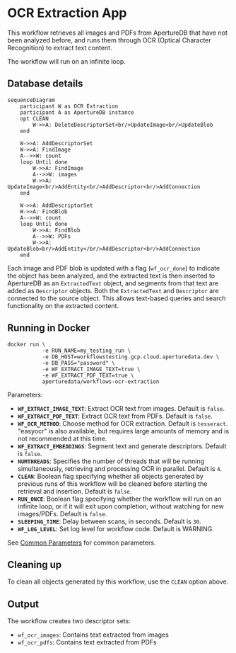 # OCR Extraction App

This workflow retrieves all images and PDFs from ApertureDB that have not been
analyzed before, and runs them through OCR (Optical Character Recognition) to extract text content.

The workflow will run on an infinite loop.

## Database details

```mermaid
sequenceDiagram
    participant W as OCR Extraction
    participant A as ApertureDB instance
    opt CLEAN
        W->>A: DeleteDescriptorSet<br/>UpdateImage<br/>UpdateBlob
    end

    W->>A: AddDescriptorSet
    W->>A: FindImage
    A-->>W: count
    loop Until done
        W->>A: FindImage
        A-->>W: images
        W->>A: UpdateImage<br/>AddEntity<br/>AddDescriptor<br/>AddConnection
    end

    W->>A: AddDescriptorSet
    W->>A: FindBlob
    A-->>W: count
    loop Until done
        W->>A: FindBlob
        A-->>W: PDFs
        W->>A: UpdateBlob<br/>AddEntity</br/>AddDescriptor<br/>AddConnection
    end
```

Each image and PDF blob is updated with a flag (`wf_ocr_done`) to indicate the
object has been analyzed, and the extracted text is then inserted to ApertureDB as an `ExtractedText` object, and segments from that text are added as `Descriptor` objects. Both the `ExtractedText` and `Descriptor` are connected to the source object. This allows text-based queries and search functionality on the extracted content.

## Running in Docker

```
docker run \
           -e RUN_NAME=my_testing_run \
           -e DB_HOST=workflowstesting.gcp.cloud.aperturedata.dev \
           -e DB_PASS="password" \
           -e WF_EXTRACT_IMAGE_TEXT=true \
           -e WF_EXTRACT_PDF_TEXT=true \
           aperturedata/workflows-ocr-extraction
```

Parameters: 
* **`WF_EXTRACT_IMAGE_TEXT`**: Extract OCR text from images. Default is `false`.
* **`WF_EXTRACT_PDF_TEXT`**: Extract OCR text from PDFs. Default is `false`.
* **`WF_OCR_METHOD`**: Choose method for OCR extraction. Default is `tesseract`. "easyocr" is also available, but requires large amounts of memory and is not recommended at this time.
* **`WF_EXTRACT_EMBEDDINGS`**: Segment text and generate descriptors. Default is `false`.
* **`NUMTHREADS`**: Specifies the number of threads that will be running simultaneously,
retrieving and processing OCR in parallel. Default is `4`.
* **`CLEAN`**: Boolean flag specifying whether all objects generated by previous runs
of this workflow will be cleaned before starting the retrieval and insertion.
Default is `false`.
* **`RUN_ONCE`**: Boolean flag specifying whether the workflow will run on an infinite
loop, or if it will exit upon completion, without watching for new images/PDFs.
Default is `false`.
* **`SLEEPING_TIME`**: Delay between scans, in seconds. Default is `30`.
* **`WF_LOG_LEVEL`**: Set log level for workflow code. Default is WARNING.

See [Common Parameters](../../README.md#common-parameters) for common parameters.

## Cleaning up

To clean all objects generated by this workflow, use the `CLEAN` option above.

## Output

The workflow creates two descriptor sets:
- `wf_ocr_images`: Contains text extracted from images
- `wf_ocr_pdfs`: Contains text extracted from PDFs

